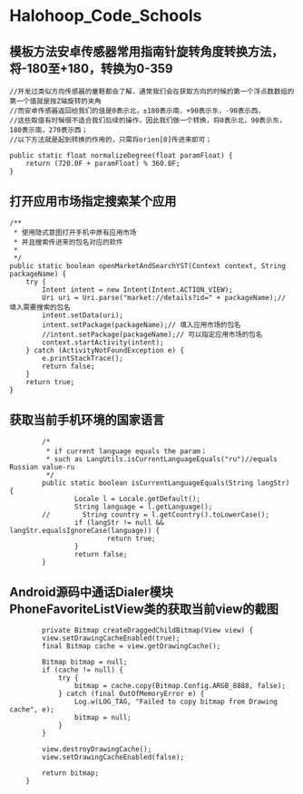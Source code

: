 # Halohoop_Code_Schools

## 模板方法安卓传感器常用指南针旋转角度转换方法，将-180至+180，转换为0-359
	//开发过类似方向传感器的童鞋都会了解，通常我们会在获取方向的时候的第一个浮点数数组的第一个值就是按Z轴旋转的夹角
	//而安卓传感器返回给我们的值是0表示北，±180表示南，+90表示东，-90表示西，
	//这些取值有时候很不适合我们后续的操作，因此我们做一个转换，将0表示北，90表示东，180表示南，270表示西；
	//以下方法就是起到转换的作用的，只需将orien[0]传进来即可；

	public static float normalizeDegree(float paramFloat) {
        return (720.0F + paramFloat) % 360.0F;
    }

## 打开应用市场指定搜索某个应用


	/**
	 * 使用隐式意图打开手机中原有应用市场
	 * 并且搜索传进来的包名对应的软件
	 *
	 */
	public static boolean openMarketAndSearchYST(Context context, String packageName) {
        try {
            Intent intent = new Intent(Intent.ACTION_VIEW);
            Uri uri = Uri.parse("market://details?id=" + packageName);// 填入需要搜索的包名
            intent.setData(uri);
            intent.setPackage(packageName);// 填入应用市场的包名
            //intent.setPackage(packageName);// 可以指定应用市场的包名
            context.startActivity(intent);
        } catch (ActivityNotFoundException e) {
            e.printStackTrace();
            return false;
        }
        return true;
    }

## 获取当前手机环境的国家语言

			/*
			 * if current language equals the param；
			 * such as LangUtils.isCurrentLanguageEquals("ru")//equals Russian value-ru
			 */
			public static boolean isCurrentLanguageEquals(String langStr) {
					Locale l = Locale.getDefault();
					String language = l.getLanguage();
			//        String country = l.getCountry().toLowerCase();
					if (langStr != null && langStr.equalsIgnoreCase(language)) {
							return true;
					}
					return false;
			}

## Android源码中通话Dialer模块PhoneFavoriteListView类的获取当前view的截图

			private Bitmap createDraggedChildBitmap(View view) {
	        view.setDrawingCacheEnabled(true);
	        final Bitmap cache = view.getDrawingCache();

	        Bitmap bitmap = null;
	        if (cache != null) {
	            try {
	                bitmap = cache.copy(Bitmap.Config.ARGB_8888, false);
	            } catch (final OutOfMemoryError e) {
	                Log.w(LOG_TAG, "Failed to copy bitmap from Drawing cache", e);
	                bitmap = null;
	            }
	        }

	        view.destroyDrawingCache();
	        view.setDrawingCacheEnabled(false);

	        return bitmap;
	    }
